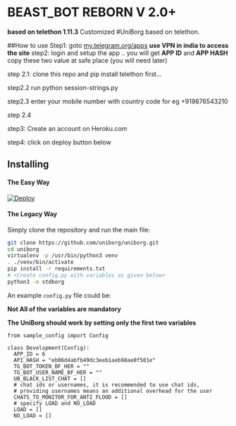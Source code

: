 # BEAST_BOT REBORN V 2.0+
**based on telethon 1.11.3**
Customized #UniBorg based on telethon.

##How to use
Step1: goto [my.telegram.org/apps](https://telegram.org/apps) **use VPN in india to access the site**
step2: login and setup the app ..
you will get **APP ID**  and **APP HASH** copy these two value at safe place (you will need later)

step 2.1: clone this repo and pip install telethon first...

step2.2 run python session-strings.py

step2.3 enter your mobile number with country code for eg +919876543210

step 2.4 

step3: Create an account on Heroku.com

step4: click on deploy button below



## Installing

#### The Easy Way

[![Deploy](https://www.herokucdn.com/deploy/button.svg)](https://heroku.com/deploy)

#### The Legacy Way
Simply clone the repository and run the main file:
```sh
git clone https://github.com/uniborg/uniborg.git
cd uniborg
virtualenv -p /usr/bin/python3 venv
. ./venv/bin/activate
pip install -r requirements.txt
# <Create config.py with variables as given below>
python3 -m stdborg
```

An example `config.py` file could be:

**Not All of the variables are mandatory**

__The UniBorg should work by setting only the first two variables__

```python3
from sample_config import Config

class Development(Config):
  APP_ID = 6
  API_HASH = "eb06d4abfb49dc3eeb1aeb98ae0f581e"
  TG_BOT_TOKEN_BF_HER = ""
  TG_BOT_USER_NAME_BF_HER = ""
  UB_BLACK_LIST_CHAT = []
  # chat ids or usernames, it is recommended to use chat ids,
  # providing usernames means an additional overhead for the user
  CHATS_TO_MONITOR_FOR_ANTI_FLOOD = []
  # specify LOAD and NO_LOAD
  LOAD = []
  NO_LOAD = []
```
